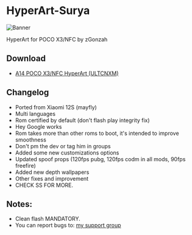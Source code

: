 # HyperArt-Surya
![Banner](https://github.com/user-attachments/assets/8c32bc1f-f0f6-4ea9-9544-a041d87515b9)

HyperArt for POCO X3/NFC by zGonzah

## Download
- [A14 POCO X3/NFC HyperArt (ULTCNXM)](https://drive.google.com/file/d/1gPR6iGhavyhcNhWl3_xTIDDSzqzFSBtt/view?usp=sharing)


## Changelog
- Ported from Xiaomi 12S (mayfly)
- Multi languages
- Rom certified by default (don't flash play integrity fix)
- Hey Google works
- Rom takes more than other roms to boot, it's intended to improve smoothness
- Don't pm the dev or tag him in groups
- Added some new customizations options
- Updated spoof props (120fps pubg, 120fps codm in all mods, 90fps freefire)
- Added new depth wallpapers
- Other fixes and improvement
- CHECK SS FOR MORE.

## Notes:
- Clean flash MANDATORY.
- You can report bugs to: [my support group](https://t.me/alexports)
